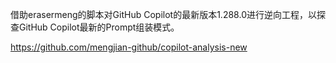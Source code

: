借助erasermeng的脚本对GitHub Copilot的最新版本1.288.0进行逆向工程，以探查GitHub Copilot最新的Prompt组装模式。

https://github.com/mengjian-github/copilot-analysis-new
